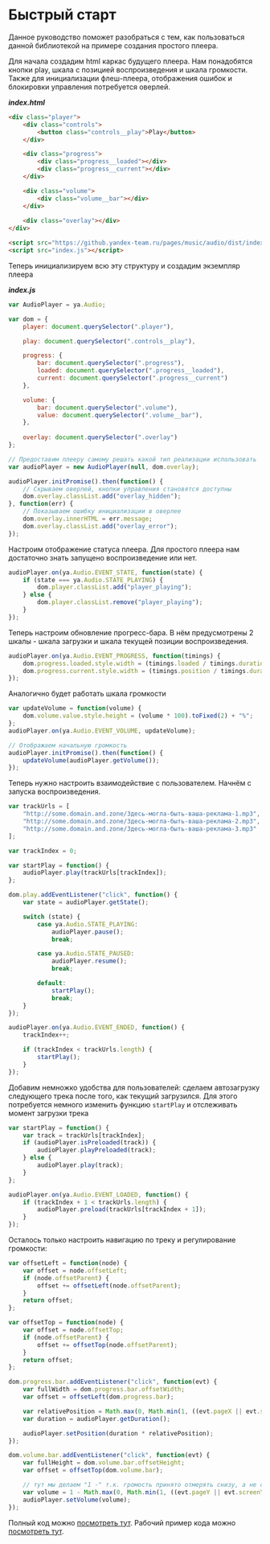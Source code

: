 Быстрый старт
=============
Данное руководство поможет разобраться с тем, как пользоваться данной библиотекой на примере создания простого плеера.

Для начала создадим html каркас будущего плеера. Нам понадобятся кнопки play, шкала с позицией воспроизведения 
и шкала громкости. Также для инициализации флеш-плеера, отображения ошибок и блокировки управления потребуется оверлей.

***index.html***
```html
<div class="player">
    <div class="controls">
        <button class="controls__play">Play</button>
    </div>

    <div class="progress">
        <div class="progress__loaded"></div>
        <div class="progress__current"></div>
    </div>

    <div class="volume">
        <div class="volume__bar"></div>
    </div>
    
    <div class="overlay"></div>      
</div>

<script src="https://github.yandex-team.ru/pages/music/audio/dist/index.min.js"></script>
<script src="index.js"></script>
```

Теперь инициализируем всю эту структуру и создадим экземпляр плеера

***index.js***
```javascript
var AudioPlayer = ya.Audio;

var dom = {
    player: document.querySelector(".player"),

    play: document.querySelector(".controls__play"),

    progress: {
        bar: document.querySelector(".progress"),
        loaded: document.querySelector(".progress__loaded"),
        current: document.querySelector(".progress__current")
    },

    volume: {
        bar: document.querySelector(".volume"),
        value: document.querySelector(".volume__bar"),        
    },
    
    overlay: document.querySelector(".overlay")
};

// Предоставим плееру самому решать какой тип реализации использовать
var audioPlayer = new AudioPlayer(null, dom.overlay);

audioPlayer.initPromise().then(function() {
    // Скрываем оверлей, кнопки управления становятся доступны
    dom.overlay.classList.add("overlay_hidden");
}, function(err) {
    // Показываем ошибку инициализации в оверлее
    dom.overlay.innerHTML = err.message;
    dom.overlay.classList.add("overlay_error");
});
```

Настроим отображение статуса плеера. Для простого плеера нам достаточно знать запущено воспроизведение или нет.

```javascript
audioPlayer.on(ya.Audio.EVENT_STATE, function(state) {
    if (state === ya.Audio.STATE_PLAYING) {
        dom.player.classList.add("player_playing");
    } else {
        dom.player.classList.remove("player_playing");
    }
});
```

Теперь настроим обновление прогресс-бара. В нём предусмотрены 2 шкалы - шкала загрузки и шкала текущей 
позиции воспроизведения.

```javascript
audioPlayer.on(ya.Audio.EVENT_PROGRESS, function(timings) {
    dom.progress.loaded.style.width = (timings.loaded / timings.duration * 100).toFixed(2) + "%"; 
    dom.progress.current.style.width = (timings.position / timings.duration * 100).toFixed(2) + "%"; 
});
```

Аналогично будет работать шкала громкости

```javascript
var updateVolume = function(volume) {
    dom.volume.value.style.height = (volume * 100).toFixed(2) + "%";
};
audioPlayer.on(ya.Audio.EVENT_VOLUME, updateVolume);

// Отображаем начальную громкость
audioPlayer.initPromise().then(function() {
    updateVolume(audioPlayer.getVolume());
});
```

Теперь нужно настроить взаимодействие с пользователем. Начнём с запуска воспроизведения.

```javascript
var trackUrls = [
    "http://some.domain.and.zone/Здесь-могла-быть-ваша-реклама-1.mp3",
    "http://some.domain.and.zone/Здесь-могла-быть-ваша-реклама-2.mp3",
    "http://some.domain.and.zone/Здесь-могла-быть-ваша-реклама-3.mp3"
];

var trackIndex = 0;

var startPlay = function() {
    audioPlayer.play(trackUrls[trackIndex]);
};

dom.play.addEventListener("click", function() {
    var state = audioPlayer.getState();

    switch (state) {
        case ya.Audio.STATE_PLAYING:
            audioPlayer.pause();
            break;

        case ya.Audio.STATE_PAUSED:
            audioPlayer.resume();
            break;

        default:
            startPlay();
            break;
    }
});

audioPlayer.on(ya.Audio.EVENT_ENDED, function() {
    trackIndex++;

    if (trackIndex < trackUrls.length) {
        startPlay();
    }
});
```

Добавим немножко удобства для пользователей: сделаем автозагрузку следующего трека после того, как текущий загрузился.
Для этого потребуется немного изменить функцию `startPlay` и отслеживать момент загрузки трека

```javascript
var startPlay = function() {
    var track = trackUrls[trackIndex];
    if (audioPlayer.isPreloaded(track)) {
        audioPlayer.playPreloaded(track);
    } else {
        audioPlayer.play(track);
    }
};

audioPlayer.on(ya.Audio.EVENT_LOADED, function() {
    if (trackIndex + 1 < trackUrls.length) {
        audioPlayer.preload(trackUrls[trackIndex + 1]);
    }
});
```

Осталось только настроить навигацию по треку и регулирование громкости:
```javascript
var offsetLeft = function(node) {
    var offset = node.offsetLeft;
    if (node.offsetParent) {
        offset += offsetLeft(node.offsetParent);
    }
    return offset;
};

var offsetTop = function(node) {
    var offset = node.offsetTop;
    if (node.offsetParent) {
        offset += offsetTop(node.offsetParent);
    }
    return offset;
};

dom.progress.bar.addEventListener("click", function(evt) {
    var fullWidth = dom.progress.bar.offsetWidth;
    var offset = offsetLeft(dom.progress.bar);

    var relativePosition = Math.max(0, Math.min(1, ((evt.pageX || evt.screenX) - offset) / fullWidth));
    var duration = audioPlayer.getDuration();

    audioPlayer.setPosition(duration * relativePosition);
});

dom.volume.bar.addEventListener("click", function(evt) {
    var fullHeight = dom.volume.bar.offsetHeight;
    var offset = offsetTop(dom.volume.bar);

    // тут мы делаем "1 -" т.к. громость принято отмерять снизу, а не сверху
    var volume = 1 - Math.max(0, Math.min(1, ((evt.pageY || evt.screenY) - offset) / fullHeight));
    audioPlayer.setVolume(volume);
});
```

Полный код можно [посмотреть тут](https://github.yandex-team.ru/music/audio/tree/master/examples/quick-start).
Рабочий пример кода можно [посмотреть тут](https://github.yandex-team.ru/pages/music/audio/examples/quick-start/).
